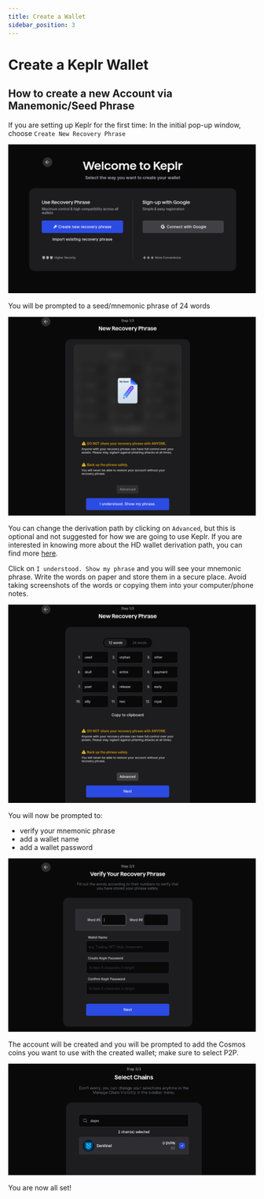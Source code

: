 ```yaml
---
title: Create a Wallet
sidebar_position: 3
---
```


# Create a Keplr Wallet

## How to create a new Account via Manemonic/Seed Phrase

If you are setting up Keplr for the first time: In the initial pop-up window, choose `Create New Recovery Phrase`

![](/img/keplr/create-1.png)

You will be prompted to a seed/mnemonic phrase of 24 words

![](/img/keplr/create-2.png)


You can change the derivation path by clicking on `Advanced`, but this is optional and not suggested for how we are going to use Keplr.
If you are interested in knowing more about the HD wallet derivation path, you can find more [here](https://help.keplr.app/articles/how-to-set-a-custom-derivation-path).

Click on `I understood. Show my phrase` and you will see your mnemonic phrase. Write the words on paper and store them in a secure place. Avoid taking screenshots of the words or copying them into your computer/phone notes.

![](/img/keplr/create-3.png)

You will now be prompted to:
- verify your mnemonic phrase
- add a wallet name
- add a wallet password

![](/img/keplr/create-4.png)

The account will be created and you will be prompted to add the Cosmos coins you want to use with the created wallet; make sure to select P2P.

![](/img/keplr/create-5.png)

You are now all set!